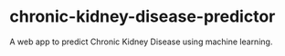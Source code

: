 # chronic-kidney-disease-predictor
A web app to predict Chronic Kidney Disease using machine learning.
